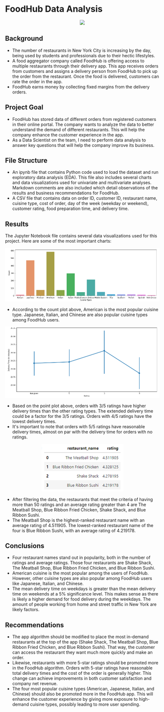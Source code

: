 # FoodHub Data Analysis

<p align="center">
  <img src="https://assets.rebelmouse.io/eyJhbGciOiJIUzI1NiIsInR5cCI6IkpXVCJ9.eyJpbWFnZSI6Imh0dHBzOi8vYXNzZXRzLnJibC5tcy8yMjg5OTY5NS9vcmlnaW4uanBnIiwiZXhwaXJlc19hdCI6MTc1MTMyMzk3M30.LVgqjpTVjtEZQ_ZZT2ZAJs47PFU_C3RXw53tsjidr08/img.jpg?width=1200&height=630&coordinates=107%2C0%2C107%2C0"/>
</p>

Background
---------------
* The number of restaurants in New York City is increasing by the day, being used by students and professionals due to their hectic lifestyles.
* A food aggregator company called FoodHub is offering access to multiple restaurants through their delivery app. This app receives orders from customers and assigns a delivery person from FoodHub to pick up the order from the restaurant. Once the food is delivered, customers can rate the order in the app.
* FoodHub earns money by collecting fixed margins from the delivery orders.

Project Goal
--------------
* FoodHub has stored data of different orders from registered customers in their online portal. The company wants to analyze the data to better understand the demand of different restaurants. This will help the company enhance the customer experience in the app.
* As a Data Scientist on the team, I need to perform data analysis to answer key questions that will help the company improve its business.

File Structure
----------------
* An ipynb file that contains Python code used to load the dataset and run exploratory data analysis (EDA). This file also includes several charts and data visualizations used for univariate and multivariate analyses. Markdown comments are also included which detail observations of the results and business recommendations for FoodHub.
* A CSV file that contains data on order ID, customer ID, restaurant name, cuisine type, cost of order, day of the week (weekday or weekend), customer rating, food preparation time, and delivery time.

Results
---------
The Jupyter Notebook file contains several data visualizations used for this project. Here are some of the most important charts:

<p align="center">
  <img src="https://github.com/esaritepe/FoodHub_DataAnalysis/blob/main/screenshots/Most%20Popular%20Cuisines.png"/>
</p>

* According to the count plot above, American is the most popular cuisine type. Japanese, Italian, and Chinese are also popular cuisine types among FoodHub users.

<p align="center">
  <img src="https://github.com/esaritepe/FoodHub_DataAnalysis/blob/main/screenshots/Delivery%20Time%20vs%20Rating.png"/>
</p>

* Based on the point plot above, orders with 3/5 ratings have higher delivery times than the other rating types. The extended delivery time could be a factor for the 3/5 ratings. Orders with 4/5 ratings have the lowest delivery times.
* It's important to note that orders with 5/5 ratings have reasonable delivery times, almost on par with the delivery time for orders with no ratings.

<p align="center">
  <img src="https://github.com/esaritepe/FoodHub_DataAnalysis/blob/main/screenshots/Popular%20Restaurants%20by%20Average%20Rating.png"/>
</p>

* After filtering the data, the restaurants that meet the criteria of having more than 50 ratings and an average rating greater than 4 are The Meatball Shop, Blue Ribbon Fried Chicken, Shake Shack, and Blue Ribbon Sushi.
* The Meatball Shop is the highest-ranked restaurant name with an average rating of 4.511905. The lowest-ranked restaurant name of the four is Blue Ribbon Sushi, with an average rating of 4.219178.

Conclusions 
------------
* Four restaurant names stand out in popularity, both in the number of ratings and average ratings. Those four restaurants are Shake Shack, The Meatball Shop, Blue Ribbon Fried Chicken, and Blue Ribbon Sushi.
* American cuisine is the most popular among the users of FoodHub. However, other cuisine types are also popular among FoodHub users like Japanese, Italian, and Chinese.
* The mean delivery time on weekdays is greater than the mean delivery time on weekends at a 5% significance level. This makes sense as there is likely a higher demand for food delivery during the weekdays. The amount of people working from home and street traffic in New York are likely factors.

Recommendations
----------------
* The app algorithm should be modified to place the most in-demand restaurants at the top of the app (Shake Shack, The Meatball Shop, Blue Ribbon Fried Chicken, and Blue Ribbon Sushi). That way, the customer can access the restaurant they want much more quickly and make an order.
* Likewise, restaurants with more 5-star ratings should be promoted more in the FoodHub algorithm. Orders with 5-star ratings have reasonable total delivery times and the cost of the order is generally higher. This change can achieve improvements in both customer satisfaction and company net revenue.
* The four most popular cuisine types (American, Japanese, Italian, and Chinese) should also be promoted more in the FoodHub app. This will enhance the customer experience by giving more exposure to high-demand cuisine types, possibly leading to more user spending.
